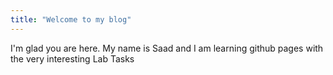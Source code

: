 ```yaml
---
title: "Welcome to my blog"
---
```


I'm glad you are here. My name is Saad and I am learning github pages with the very interesting Lab Tasks
